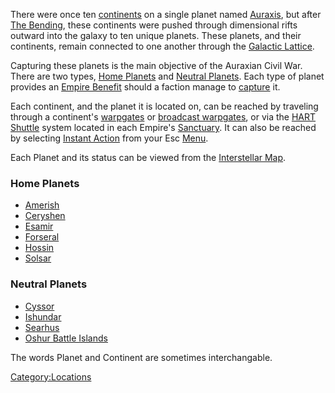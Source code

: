 There were once ten [continents](Continent.md) on a single
planet named [Auraxis](Auraxis.md), but after [The
Bending](../etc/The_Bending.md), these continents were pushed through
dimensional rifts outward into the galaxy to ten unique planets. These
planets, and their continents, remain connected to one another through
the [Galactic Lattice](../terminology/Galactic_Lattice.md).

Capturing these planets is the main objective of the Auraxian Civil War.
There are two types, [Home Planets](Home_Continent.md) and
[Neutral Planets](../terminology/Neutral_Continent.md). Each type of planet
provides an [Empire Benefit](../terminology/Empire_Benefit.md) should a faction
manage to [capture](../etc/Continental_lock.md) it.

Each continent, and the planet it is located on, can be reached by
traveling through a continent's [warpgates](Warpgate.md) or
[broadcast warpgates](../items/Broadcast_warpgate.md), or via the [HART
Shuttle](../terminology/HART.md) system located in each Empire's
[Sanctuary](Sanctuary.md). It can also be reached by selecting
[Instant Action](../terminology/Instant_Action.md) from your Esc
[Menu](../etc/Menu.md).

Each Planet and its status can be viewed from the [Interstellar
Map](../terminology/Interstellar_Map.md).

### Home Planets

- [Amerish](Amerish.md)
- [Ceryshen](Ceryshen.md)
- [Esamir](Esamir.md)
- [Forseral](Forseral.md)
- [Hossin](Hossin.md)
- [Solsar](Solsar.md)

### Neutral Planets

- [Cyssor](Cyssor.md)
- [Ishundar](Ishundar.md)
- [Searhus](Searhus.md)
- [Oshur Battle Islands](locations/Oshur.md)

The words Planet and Continent are sometimes interchangable.

[Category:Locations](Category:Locations.md)
